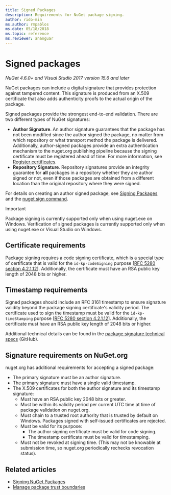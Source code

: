 ```yaml
---
title: Signed Packages
description: Requirements for NuGet package signing.
author: rido-min
ms.author: rmpablos
ms.date: 05/18/2018
ms.topic: reference
ms.reviewer: ananguar
---
```


# Signed packages

*NuGet 4.6.0+ and Visual Studio 2017 version 15.6 and later*

NuGet packages can include a digital signature that provides protection against tampered content. This signature is produced from an X.509 certificate that also adds authenticity proofs to the actual origin of the package.

Signed packages provide the strongest end-to-end validation. There are two different types of NuGet signatures:
- **Author Signature**. An author signature guarantees that the package has not been modified since the author signed the package, no matter from which repository or what transport method the package is delivered. Additionally, author-signed packages provide an extra authentication mechanism to the nuget.org publishing pipeline because the signing certificate must be registered ahead of time. For more information, see [Register certificates](#register-certificate-on-nugetorg).
- **Repository Signature**. Repository signatures provide an integrity guarantee for **all** packages in a repository whether they are author signed or not, even if those packages are obtained from a different location than the original repository where they were signed.   

For details on creating an author signed package, see [Signing Packages](../create-packages/Sign-a-package.md) and the [nuget sign command](../tools/cli-ref-sign.md).

> [!Important]
> Package signing is currently supported only when using nuget.exe on Windows. Verification of signed packages is currently supported only when using nuget.exe or Visual Studio on Windows.

## Certificate requirements

Package signing requires a code signing certificate, which is a special type of certificate that is valid for the `id-kp-codeSigning` purpose [[RFC 5280 section 4.2.1.12](https://tools.ietf.org/html/rfc5280#section-4.2.1.12)]. Additionally, the certificate must have an RSA public key length of 2048 bits or higher.

## Timestamp requirements

Signed packages should include an RFC 3161 timestamp to ensure signature validity beyond the package signing certificate's validity period. The certificate used to sign the timestamp must be valid for the `id-kp-timeStamping` purpose [[RFC 5280 section 4.2.1.12](https://tools.ietf.org/html/rfc5280#section-4.2.1.12)]. Additionally, the certificate must have an RSA public key length of 2048 bits or higher.

Additional technical details can be found in the [package signature technical specs](https://github.com/NuGet/Home/wiki/Package-Signatures-Technical-Details) (GitHub).

## Signature requirements on NuGet.org

nuget.org has additional requirements for accepting a signed package:

- The primary signature must be an author signature.
- The primary signature must have a single valid timestamp.
- The X.509 certificates for both the author signature and its timestamp signature:
  - Must have an RSA public key 2048 bits or greater.
  - Must be within its validity period per current UTC time at time of package validation on nuget.org.
  - Must chain to a trusted root authority that is trusted by default on Windows. Packages signed with self-issued certificates are rejected.
  - Must be valid for its purpose: 
    - The author signing certificate must be valid for code signing.
    - The timestamp certificate must be valid for timestamping.
  - Must not be revoked at signing time. (This may not be knowable at submission time, so nuget.org periodically rechecks revocation status).
  
  
## Related articles

- [Signing NuGet Packages](../create-packages/Sign-a-Package.md)
- [Manage package trust boundaries](../consume-packages/installing-signed-packages.md)
